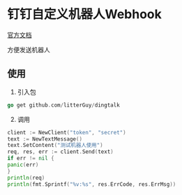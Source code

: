 # 钉钉自定义机器人Webhook

[官方文档](https://open.dingtalk.com/document/robots/custom-robot-access#title-jfe-yo9-jl2)

方便发送机器人

## 使用

1. 引入包

```go
go get github.com/litterGuy/dingtalk
```

2. 调用

```go
client := NewClient("token", "secret")
text := NewTextMessage()
text.SetContent("测试机器人使用")
req, res, err := client.Send(text)
if err != nil {
panic(err)
}
println(req)
println(fmt.Sprintf("%v:%s", res.ErrCode, res.ErrMsg))
```